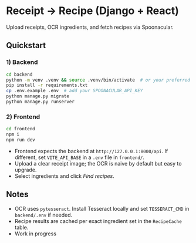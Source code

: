 # Receipt → Recipe (Django + React)

Upload receipts, OCR ingredients, and fetch recipes via Spoonacular.

## Quickstart

### 1) Backend
```bash
cd backend
python -m venv .venv && source .venv/bin/activate  # or your preferred venv
pip install -r requirements.txt
cp .env.example .env  # add your SPOONACULAR_API_KEY
python manage.py migrate
python manage.py runserver
```

### 2) Frontend
```bash
cd frontend
npm i
npm run dev
```

- Frontend expects the backend at `http://127.0.0.1:8000/api`. If different, set `VITE_API_BASE` in a `.env` file in `frontend/`.
- Upload a clear receipt image; the OCR is naive by default but easy to upgrade.
- Select ingredients and click *Find recipes*.

## Notes
- OCR uses `pytesseract`. Install Tesseract locally and set `TESSERACT_CMD` in `backend/.env` if needed.
- Recipe results are cached per exact ingredient set in the `RecipeCache` table.
- Work in progress
